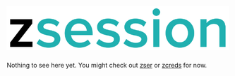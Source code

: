 # ![zsession][zsession-logo-image]

[zsession-logo-image]: https://raw.githubusercontent.com/zcred/logos/master/zsession-logo-md.png

Nothing to see here yet. You might check out [zser] or [zcreds] for now.

[zser]: https://github.com/zcred/zser
[zcreds]: https://github.com/zcred/zcred
